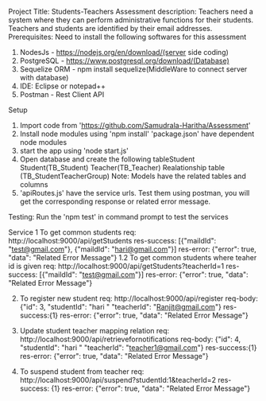 Project Title: Students-Teachers Assessment
description: Teachers need a system where they can perform administrative functions for their students. Teachers and students are identified by their email addresses.
Prerequisites: Need to install the following softwares for this assessment
1. NodesJs - https://nodejs.org/en/download/(server side coding)
2. PostgreSQL - https://www.postgresql.org/download/(Database)
3. Sequelize ORM - npm install sequelize(MiddleWare to connect server with database)
3. IDE: Eclipse or notepad++
4. Postman - Rest Client API

Setup
1. Import code from 'https://github.com/Samudrala-Haritha/Assessment'
2. Install node modules using 'npm install'
	'package.json' have dependent node modules
3. start the app using 'node start.js'
4. Open database and create the following tableStudent
	Student(TB_Student)
	Teacher(TB_Teacher) 
	Realationship table (TB_StudentTeacherGroup)
	Note: Models have the related tables and columns
5. 'apiRoutes.js' have the service urls. Test them using postman, you will get the corresponding response or related error message.

Testing: 
Run the 'npm test' in command prompt to test the services

Service 
1 To get common students 
          req: http://localhost:9000/api/getStudents
	  res-success: [{"maildId": "test@gmail.com"},
	  {"maildId": "hari@gmail.com"}]
	  res-error: {"error": true, "data": "Related Error Message"}
1.2 To get common students where teaher id is given
	  req: http://localhost:9000/api/getStudents?teacherId=1
	  res-success: [{"maildId": "test@gmail.com"}]
	  res-error: {"error": true, "data": "Related Error Message"}
	  
2. To register new student 
          req: http://localhost:9000/api/register
	  req-body: {"id": 3, "studentId": "hari " "teacherId": "Ranjit@gmail.com"}
	  res-success:{1}
	  res-error: {"error": true, "data": "Related Error Message"}
	  
3. Update student teacher mapping relation 
	  req: http://localhost:9000/api/retrievefornotifications
	  req-body: {"id": 4, "studentId": "hari " "teacherId": "teacher1@gmail.com"}
	  res-success:{1}
	  res-error: {"error": true, "data": "Related Error Message"}
	  
4. To suspend student from  teacher
          req: http://localhost:9000/api/suspend?studentId:1&teacherId=2
	  res-success: {1}
	  res-error: {"error": true, "data": "Related Error Message"}
	  
	
